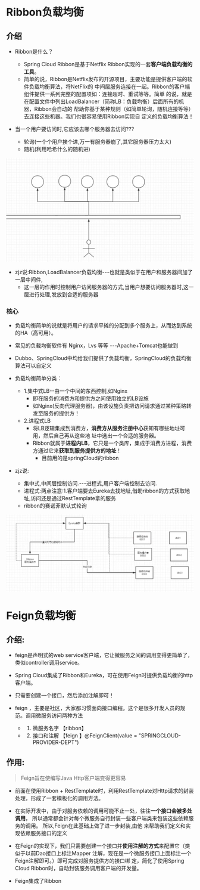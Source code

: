 # Ribbon负载均衡


## 介绍
- Ribbon是什么？
  - Spring Cloud Ribbon是基于Netflix Ribbon实现的一套**客户端负载均衡的工具**。
  - 简单的说，Ribbon是Netflix发布的开源项目，主要功能是提供客户端的软件负载均衡算法，将NetFlix的
     中间层服务连接在一起。Ribbon的客户端组件提供一系列完整的配置项如：连接超时、重试等等。简单
     的说，就是在配置文件中列出LoadBalancer（简称LB：负载均衡）后面所有的机器，Ribbon会自动的
     帮助你基于某种规则（如简单轮询，随机连接等等）去连接这些机器。我们也很容易使用Ribbon实现自
     定义的负载均衡算法！
    

- 当一个用户要访问时,它应该去哪个服务器去访问???
    - 轮询(一个个用户挨个进,万一有服务器崩了,其它服务器压力太大)
    - 随机(利用哈希什么的随机进)

![img_4.png](img_4.png)

- zjz说:Ribbon,LoadBalancer负载均衡---也就是类似于在用户和服务器间加了一层中间件,
    - 这一层的作用时控制用户访问服务器的方式,当用户想要访问服务器时,这一层进行处理,发放到合适的服务器

### 核心
- 负载均衡简单的说就是将用户的请求平摊的分配到多个服务上，从而达到系统的HA（高可用）。
- 常见的负载均衡软件有 Nginx，Lvs 等等 ---Apache+Tomcat也能做到
- Dubbo、SpringCloud中均给我们提供了负载均衡，SpringCloud的负载均衡算法可以自定义


- 负载均衡简单分类：
  - 1.集中式LB--由一个中间的东西控制,如Nginx
    - 即在服务的消费方和提供方之间使用独立的LB设施
    - 如Nginx(反向代理服务器)，由该设施负责把访问请求通过某种策略转发至服务的提供方！
  - 2.进程式LB
    - 将LB逻辑集成到消费方，**消费方从服务注册中心**获知有哪些地址可用，然后自己再从这些地
      址中选出一个合适的服务器。
    - Ribbon就属于**进程内LB**，它只是一个类库，集成于消费方进程，消费方通过它来**获取到服务提供方的地址**！
      - 目前用的是springCloud的ribbon
    
- zjz说:    
    - 集中式,中间层控制访问.---进程式,用户客户端控制去访问.
    - 进程式:两点注意:1.客户端要去Eureka去找地址,借助ribbon的方式获取地址,访问还是通过RestTemplate拿的服务
    - ribbon的赛诺菲默认式轮询

![img_5.png](img_5.png)


# Feign负载均衡

## 介绍:
- feign是声明式的web service客户端，它让微服务之间的调用变得更简单了，类似controller调用service。
- Spring Cloud集成了Ribbon和Eureka，可在使用Feign时提供负载均衡的http客户端。
    
- 只需要创建一个接口，然后添加注解即可！

- feign ，主要是社区，大家都习惯面向接口编程。这个是很多开发人员的规范。调用微服务访问两种方法
    - 1. 微服务名字 【ribbon】 
    - 2. 接口和注解 【feign 】@FeignClient(value = "SPRINGCLOUD-PROVIDER-DEPT")

## 作用:
> Feign旨在使编写Java Http客户端变得更容易

- 前面在使用Ribbon + RestTemplate时，利用RestTemplate对Http请求的封装处理，形成了一套模板化的调用方法。

- 在实际开发中，由于对服务依赖的调用可能不止一处，往往**一个接口会被多处调用**，
  所以通常都会针对每个微服务自行封装一些客户端类来包装这些依赖服务的调用。
  所以,Feign在此基础上做了进一步封装,由他 来帮助我们定义和实现依赖服务接口的定义
  
- 在Feign的实现下，我们只需要创建一个接口并**使用注解的方式**来配置它（类似于以前Dao接口上标注Mapper
  注解，现在是一个微服务接口上面标注一个Feign注解即可。）即可完成对服务提供方的接口绑
  定，简化了使用Spring Cloud Ribbon时，自动封装服务调用客户端的开发量。
  
- Feign集成了Ribbon








































